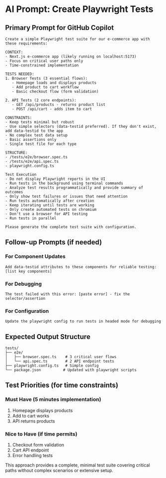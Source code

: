 # AI Prompt: Create Playwright Tests

## Primary Prompt for GitHub Copilot

```
Create a simple Playwright test suite for our e-commerce app with these requirements:

CONTEXT:
- Next.js e-commerce app (likely running on localhost:5173)
- Focus on critical user paths only
- Time-constrained implementation

TESTS NEEDED:
1. Browser Tests (3 essential flows):
   - Homepage loads and displays products
   - Add product to cart workflow
   - Basic checkout flow (form validation)

2. API Tests (2 core endpoints):
   - GET /api/products - returns product list
   - POST /api/cart - adds item to cart

CONSTRAINTS:
- Keep tests minimal but robust
- Use simple selectors (data-testid preferred). If they don't exist, add data-testid to the app
- No complex test data setup
- Basic assertions only
- Single test file for each type

STRUCTURE:
- /tests/e2e/browser.spec.ts
- /tests/e2e/api.spec.ts
- playwright.config.ts

Test Execution
- Do not display Playwright reports in the UI
- Run tests in the background using terminal commands
- Analyze test results programmatically and provide summary of outcomes
- Only show test failures or issues that need attention
- Run tests automatically after creation
- Keep iterating until tests are working
- Only create automated tests on chromium
- Don't use a browser for API testing
- Run tests in parallel

Please generate the complete test suite with configuration.
```

## Follow-up Prompts (if needed)

### For Component Updates

```
Add data-testid attributes to these components for reliable testing: [list key components]
```

### For Debugging

```
The test failed with this error: [paste error] - fix the selector/assertion
```

### For Configuration

```
Update the playwright config to run tests in headed mode for debugging
```

## Expected Output Structure

```
tests/
├── e2e/
│   ├── browser.spec.ts    # 3 critical user flows
│   └── api.spec.ts        # 2 API endpoint tests
├── playwright.config.ts   # Simple config
└── package.json          # Updated with playwright scripts
```

## Test Priorities (for time constraints)

### Must Have (5 minutes implementation)

1. Homepage displays products
2. Add to cart works
3. API returns products

### Nice to Have (if time permits)

1. Checkout form validation
2. Cart API endpoint
3. Error handling tests

This approach provides a complete, minimal test suite covering critical paths without complex scenarios or extensive setup.
